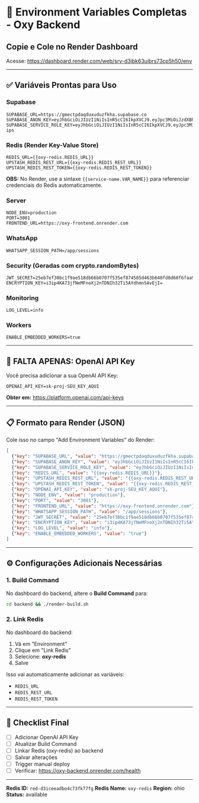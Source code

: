 # 🔐 Environment Variables Completas - Oxy Backend

## Copie e Cole no Render Dashboard

Acesse: https://dashboard.render.com/web/srv-d3ibk63uibrs73cp5h50/env

---

## ✅ Variáveis Prontas para Uso

### Supabase
```
SUPABASE_URL=https://gmectpdaqduxuduzfkha.supabase.co
SUPABASE_ANON_KEY=eyJhbGciOiJIUzI1NiIsInR5cCI6IkpXVCJ9.eyJpc3MiOiJzdXBhYmFzZSIsInJlZiI6ImdtZWN0cGRhcWR1eHVkdXpma2hhIiwicm9sZSI6ImFub24iLCJpYXQiOjE3NTk3OTYwODAsImV4cCI6MjA3NTM3MjA4MH0.buTEuRZAWPbrmwmyTZaEaZuIh60P3ftWIsuo2JncwkA
SUPABASE_SERVICE_ROLE_KEY=eyJhbGciOiJIUzI1NiIsInR5cCI6IkpXVCJ9.eyJpc3MiOiJzdXBhYmFzZSIsInJlZiI6ImdtZWN0cGRhcWR1eHVkdXpma2hhIiwicm9sZSI6InNlcnZpY2Vfcm9sZSIsImlhdCI6MTc1OTc5NjA4MCwiZXhwIjoyMDc1MzcyMDgwfQ.0bGoHOMCzjqKAvD8Yr07fKFGKjjmzxfNV6zOEGL-ips
```

### Redis (Render Key-Value Store)
```
REDIS_URL={{oxy-redis.REDIS_URL}}
UPSTASH_REDIS_REST_URL={{oxy-redis.REDIS_REST_URL}}
UPSTASH_REDIS_REST_TOKEN={{oxy-redis.REDIS_REST_TOKEN}}
```

**OBS:** No Render, use a sintaxe `{{service-name.VAR_NAME}}` para referenciar credenciais do Redis automaticamente.

### Server
```
NODE_ENV=production
PORT=3001
FRONTEND_URL=https://oxy-frontend.onrender.com
```

### WhatsApp
```
WHATSAPP_SESSION_PATH=/app/sessions
```

### Security (Geradas com crypto.randomBytes)
```
JWT_SECRET=25eb7ef30bc1f9ae518db66b0707f535ef874585d463b640fd8d60f6faa9c3284aece05e2bb6dbbe31d770cb780d4810c7ea7f0a4ff2406507dbe479199a30b8
ENCRYPTION_KEY=i3ip4KA73jfNeMFnoXj2nTDNIh32Ti5AYdhmnSAvEjI=
```

### Monitoring
```
LOG_LEVEL=info
```

### Workers
```
ENABLE_EMBEDDED_WORKERS=true
```

---

## 🚨 FALTA APENAS: OpenAI API Key

Você precisa adicionar a sua OpenAI API Key:

```
OPENAI_API_KEY=sk-proj-SEU_KEY_AQUI
```

**Obter em:** https://platform.openai.com/api-keys

---

## 📋 Formato para Render (JSON)

Cole isso no campo "Add Environment Variables" do Render:

```json
[
  {"key": "SUPABASE_URL", "value": "https://gmectpdaqduxuduzfkha.supabase.co"},
  {"key": "SUPABASE_ANON_KEY", "value": "eyJhbGciOiJIUzI1NiIsInR5cCI6IkpXVCJ9.eyJpc3MiOiJzdXBhYmFzZSIsInJlZiI6ImdtZWN0cGRhcWR1eHVkdXpma2hhIiwicm9sZSI6ImFub24iLCJpYXQiOjE3NTk3OTYwODAsImV4cCI6MjA3NTM3MjA4MH0.buTEuRZAWPbrmwmyTZaEaZuIh60P3ftWIsuo2JncwkA"},
  {"key": "SUPABASE_SERVICE_ROLE_KEY", "value": "eyJhbGciOiJIUzI1NiIsInR5cCI6IkpXVCJ9.eyJpc3MiOiJzdXBhYmFzZSIsInJlZiI6ImdtZWN0cGRhcWR1eHVkdXpma2hhIiwicm9sZSI6InNlcnZpY2Vfcm9sZSIsImlhdCI6MTc1OTc5NjA4MCwiZXhwIjoyMDc1MzcyMDgwfQ.0bGoHOMCzjqKAvD8Yr07fKFGKjjmzxfNV6zOEGL-ips"},
  {"key": "REDIS_URL", "value": "{{oxy-redis.REDIS_URL}}"},
  {"key": "UPSTASH_REDIS_REST_URL", "value": "{{oxy-redis.REDIS_REST_URL}}"},
  {"key": "UPSTASH_REDIS_REST_TOKEN", "value": "{{oxy-redis.REDIS_REST_TOKEN}}"},
  {"key": "OPENAI_API_KEY", "value": "sk-proj-SEU_KEY_AQUI"},
  {"key": "NODE_ENV", "value": "production"},
  {"key": "PORT", "value": "3001"},
  {"key": "FRONTEND_URL", "value": "https://oxy-frontend.onrender.com"},
  {"key": "WHATSAPP_SESSION_PATH", "value": "/app/sessions"},
  {"key": "JWT_SECRET", "value": "25eb7ef30bc1f9ae518db66b0707f535ef874585d463b640fd8d60f6faa9c3284aece05e2bb6dbbe31d770cb780d4810c7ea7f0a4ff2406507dbe479199a30b8"},
  {"key": "ENCRYPTION_KEY", "value": "i3ip4KA73jfNeMFnoXj2nTDNIh32Ti5AYdhmnSAvEjI="},
  {"key": "LOG_LEVEL", "value": "info"},
  {"key": "ENABLE_EMBEDDED_WORKERS", "value": "true"}
]
```

---

## ⚙️ Configurações Adicionais Necessárias

### 1. Build Command
No dashboard do backend, altere o **Build Command** para:
```bash
cd backend && ./render-build.sh
```

### 2. Link Redis
No dashboard do backend:
1. Vá em "Environment"
2. Clique em "Link Redis"
3. Selecione: **oxy-redis**
4. Salve

Isso vai automaticamente adicionar as variáveis:
- `REDIS_URL`
- `REDIS_REST_URL`
- `REDIS_REST_TOKEN`

---

## 🎯 Checklist Final

- [ ] Adicionar OpenAI API Key
- [ ] Atualizar Build Command
- [ ] Linkar Redis (oxy-redis) ao backend
- [ ] Salvar alterações
- [ ] Trigger manual deploy
- [ ] Verificar: https://oxy-backend.onrender.com/health

---

**Redis ID:** `red-d3iceeadbo4c73fk77fg`
**Redis Name:** `oxy-redis`
**Region:** ohio
**Status:** available
